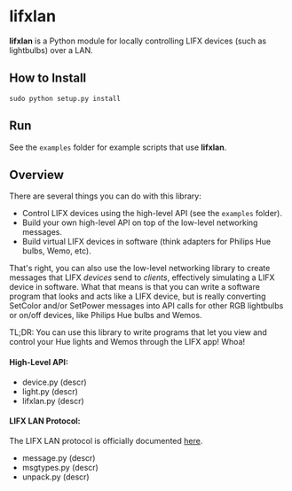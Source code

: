 # lifxlan

**lifxlan** is a Python module for locally controlling LIFX devices (such as lightbulbs) over a LAN. 

## How to Install

`sudo python setup.py install`

## Run

See the `examples` folder for example scripts that use **lifxlan**.  

## Overview

There are several things you can do with this library:

* Control LIFX devices using the high-level API (see the `examples` folder).
* Build your own high-level API on top of the low-level networking messages.
* Build virtual LIFX devices in software (think adapters for Philips Hue bulbs, Wemo, etc).

That's right, you can also use the low-level networking library to create messages that LIFX *devices* send to *clients*, effectively simulating a LIFX device in software. What that means is that you can write a software program that looks and acts like a LIFX device, but is really converting SetColor and/or SetPower messages into API calls for other RGB lightbulbs or on/off devices, like Philips Hue bulbs and Wemos.

TL;DR: You can use this library to write programs that let you view and control your Hue lights and Wemos through the LIFX app! Whoa!

#### High-Level API:

* device.py (descr)
* light.py (descr)
* lifxlan.py (descr)

#### LIFX LAN Protocol:

The LIFX LAN protocol is officially documented [here](https://github.com/LIFX/lifx-protocol-docs).
* message.py (descr)
* msgtypes.py (descr)
* unpack.py (descr)